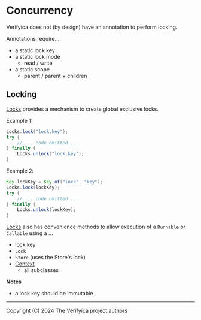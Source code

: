 # Concurrency

Verifyica does not (by design) have an annotation to perform locking.

Annotations require...

- a static lock key
- a static lock mode
  - read / write
- a static scope
  - parent / parent + children

## Locking

[Locks](api/src/main/java/org/antublue/verifyica/api/Locks.java) provides a mechanism to create global exclusive locks.

Example 1:

```java
Locks.lock("lock.key");
try {
    // ... code omitted ...
} finally {
    Locks.unlock("lock.key");
}
```

Example 2:

```java
Key lockKey = Key.of("lock", "key");
Locks.lock(lockKey);
try {
    // ... code omitted ...
} finally {
    Locks.unlock(lockKey);
}
```

[Locks](api/src/main/java/org/antublue/verifyica/api/Locks.java) also has convenience methods to allow execution of a `Runnable` or `Callable` using a ...

- lock key
- `Lock`
- `Store` (uses the Store's lock)
- [Context](api/src/main/java/org/antublue/verifyica/api/Context.java)
  - all subclasses

**Notes**

- a lock key should be immutable

---

Copyright (C) 2024 The Verifyica project authors